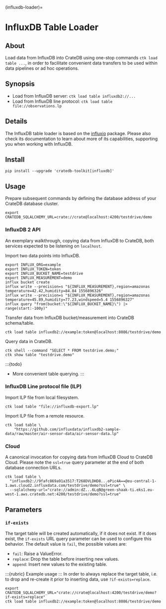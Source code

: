 (influxdb-loader)=
# InfluxDB Table Loader

## About
Load data from InfluxDB into CrateDB using one-stop commands
`ctk load table ...`, in order to facilitate convenient
data transfers to be used within data pipelines or ad hoc operations.

## Synopsis
- Load from InfluxDB server: `ctk load table influxdb2://...`
- Load from InfluxDB line protocol: `ctk load table file://observations.lp`

## Details
The InfluxDB table loader is based on the [influxio] package. Please also check
its documentation to learn about more of its capabilities, supporting you when
working with InfluxDB.

## Install
```shell
pip install --upgrade 'cratedb-toolkit[influxdb]'
```

## Usage

Prepare subsequent commands by defining the database address of your
CrateDB database cluster.
```shell
export CRATEDB_SQLALCHEMY_URL=crate://crate@localhost:4200/testdrive/demo
```

### InfluxDB 2 API

An exemplary walkthrough, copying data from InfluxDB to CrateDB, both services
expected to be listening on `localhost`.

Import two data points into InfluxDB.
```shell
export INFLUX_ORG=example
export INFLUX_TOKEN=token
export INFLUX_BUCKET_NAME=testdrive
export INFLUX_MEASUREMENT=demo
influx bucket create
influx write --precision=s "${INFLUX_MEASUREMENT},region=amazonas temperature=42.42,humidity=84.84 1556896326"
influx write --precision=s "${INFLUX_MEASUREMENT},region=amazonas temperature=45.89,humidity=77.23,windspeed=5.4 1556896327"
influx query "from(bucket:\"${INFLUX_BUCKET_NAME}\") |> range(start:-100y)"
```

Transfer data from InfluxDB bucket/measurement into CrateDB schema/table.
```shell
ctk load table influxdb2://example:token@localhost:8086/testdrive/demo
```

Query data in CrateDB.
```shell
ctk shell --command "SELECT * FROM testdrive.demo;"
ctk show table "testdrive.demo"
```

:::{todo}
- More convenient table querying.
:::

### InfluxDB Line protocol file (ILP)

Import ILP file from local filesystem.
```shell
ctk load table "file://influxdb-export.lp"
```

Import ILP file from a remote resource.
```shell
ctk load table \
    "https://github.com/influxdata/influxdb2-sample-data/raw/master/air-sensor-data/air-sensor-data.lp"
```

### Cloud

A canonical invocation for copying data from InfluxDB Cloud to CrateDB Cloud.
Please note the `ssl=true` query parameter at the end of both database
connection URLs.

```shell
ctk load table \
  "influxdb2://9fafc869a91a3517:T268DVLDHD8...oPic4A==@eu-central-1-1.aws.cloud2.influxdata.com/testdrive/demo?ssl=true" \
  --sqlalchemy-url="crate://admin:dZ...6LqB@green-shaak-ti.eks1.eu-west-1.aws.cratedb.net:4200/testdrive/demo?ssl=true"
```

## Parameters

### `if-exists`

The target table will be created automatically, if it does not exist. If it
does exist, the `if-exists` URL query parameter can be used to configure this
behavior. The default value is `fail`, the possible values are:

* `fail`: Raise a ValueError.
* `replace`: Drop the table before inserting new values.
* `append`: Insert new values to the existing table.

:::{rubric} Example usage
:::
In order to always replace the target table, i.e. to drop and re-create it
prior to inserting data, use `?if-exists=replace`.
```shell
export CRATEDB_SQLALCHEMY_URL="crate://crate@localhost:4200/testdrive/demo?if-exists=replace"
ctk load table influxdb2://example:token@localhost:8086/testdrive/demo
```


[influxio]: inv:influxio:*:label#index
